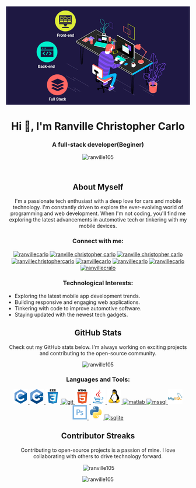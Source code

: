 <!-- Center-align your name and introduction -->
<p align="center"><img src="dev1.gif"></p>
<h1 align="center">Hi 👋, I'm Ranville Christopher Carlo</h1>
<h3 align="center">A full-stack developer(Beginer)</h3>

<!-- Center-align the profile views badge -->
<p align="center">
  <img src="https://komarev.com/ghpvc/?username=ranville105&label=Profile%20views&color=0e75b6&style=flat" alt="ranville105" />
</p>

<!-- Center-align the GitHub trophies -->
<!-- Add some space -->
<br>

<!-- Center-align the content below -->
<div align="center">
  <!-- About Myself Section -->
  <h2>About Myself</h2>
  <p>I'm a passionate tech enthusiast with a deep love for cars and mobile technology. I'm constantly driven to explore the ever-evolving world of programming and web development. When I'm not coding, you'll find me exploring the latest advancements in automotive tech or tinkering with my mobile devices.</p>
</div>

<!-- Center-align the social media links -->
<h3 align="center">Connect with me:</h3>
<div align="center">
  <!-- Add your social media links here -->
  <a href="https://twitter.com/ranvillecarlo" target="blank"><img align="center" src="https://raw.githubusercontent.com/rahuldkjain/github-profile-readme-generator/master/src/images/icons/Social/twitter.svg" alt="ranvillecarlo" height="30" width="40" /></a>
<a href="https://linkedin.com/in/ranville christopher carlo" target="blank"><img align="center" src="https://raw.githubusercontent.com/rahuldkjain/github-profile-readme-generator/master/src/images/icons/Social/linked-in-alt.svg" alt="ranville christopher carlo" height="30" width="40" /></a>
<a href="https://fb.com/ranville christopher carlo" target="blank"><img align="center" src="https://raw.githubusercontent.com/rahuldkjain/github-profile-readme-generator/master/src/images/icons/Social/facebook.svg" alt="ranville christopher carlo" height="30" width="40" /></a>
<a href="https://instagram.com/ranvillechristophercarlo" target="blank"><img align="center" src="https://raw.githubusercontent.com/rahuldkjain/github-profile-readme-generator/master/src/images/icons/Social/instagram.svg" alt="ranvillechristophercarlo" height="30" width="40" /></a>
<a href="https://www.youtube.com/c/ranvillecarlo" target="blank"><img align="center" src="https://raw.githubusercontent.com/rahuldkjain/github-profile-readme-generator/master/src/images/icons/Social/youtube.svg" alt="ranvillecarlo" height="30" width="40" /></a>
<a href="https://www.hackerrank.com/ranvillecarlo" target="blank"><img align="center" src="https://raw.githubusercontent.com/rahuldkjain/github-profile-readme-generator/master/src/images/icons/Social/hackerrank.svg" alt="ranvillecarlo" height="30" width="40" /></a>
<a href="https://www.leetcode.com/ranvillecarlo" target="blank"><img align="center" src="https://raw.githubusercontent.com/rahuldkjain/github-profile-readme-generator/master/src/images/icons/Social/leet-code.svg" alt="ranvillecarlo" height="30" width="40" /></a>
<a href="https://discord.gg/ranvillecralo" target="blank"><img align="center" src="https://raw.githubusercontent.com/rahuldkjain/github-profile-readme-generator/master/src/images/icons/Social/discord.svg" alt="ranvillecralo" height="30" width="40" /></a>
</div>

<!-- Center-align the languages and tools section -->
<h3 align="center">Technological Interests:</h3>
<div align="left">
  <!-- List your favorite programming languages and tools -->
  <ul>
    <li>Exploring the latest mobile app development trends.</li>
    <li>Building responsive and engaging web applications.</li>
    <li>Tinkering with code to improve automotive software.</li>
    <li>Staying updated with the newest tech gadgets.</li>
  </ul>
</div>

<!-- Center-align GitHub stats -->
<div align="center">
  <h2>GitHub Stats</h2>
  <p>Check out my GitHub stats below. I'm always working on exciting projects and contributing to the open-source community.</p>
  <img src="https://github-readme-stats.vercel.app/api?username=ranville105&show_icons=true&locale=en" alt="ranville105" />
</div>

<h3 align="center">Languages and Tools:</h3>
<p align="center"> <a href="https://www.cprogramming.com/" target="_blank" rel="noreferrer"> <img src="https://raw.githubusercontent.com/devicons/devicon/master/icons/c/c-original.svg" alt="c" width="40" height="40"/> </a> <a href="https://www.w3schools.com/cpp/" target="_blank" rel="noreferrer"> <img src="https://raw.githubusercontent.com/devicons/devicon/master/icons/cplusplus/cplusplus-original.svg" alt="cplusplus" width="40" height="40"/> </a> <a href="https://www.w3schools.com/css/" target="_blank" rel="noreferrer"> <img src="https://raw.githubusercontent.com/devicons/devicon/master/icons/css3/css3-original-wordmark.svg" alt="css3" width="40" height="40"/> </a> <a href="https://git-scm.com/" target="_blank" rel="noreferrer"> <img src="https://www.vectorlogo.zone/logos/git-scm/git-scm-icon.svg" alt="git" width="40" height="40"/> </a> <a href="https://www.w3.org/html/" target="_blank" rel="noreferrer"> <img src="https://raw.githubusercontent.com/devicons/devicon/master/icons/html5/html5-original-wordmark.svg" alt="html5" width="40" height="40"/> </a> <a href="https://www.java.com" target="_blank" rel="noreferrer"> <img src="https://raw.githubusercontent.com/devicons/devicon/master/icons/java/java-original.svg" alt="java" width="40" height="40"/> </a> <a href="https://www.linux.org/" target="_blank" rel="noreferrer"> <img src="https://raw.githubusercontent.com/devicons/devicon/master/icons/linux/linux-original.svg" alt="linux" width="40" height="40"/> </a> <a href="https://www.mathworks.com/" target="_blank" rel="noreferrer"> <img src="https://upload.wikimedia.org/wikipedia/commons/2/21/Matlab_Logo.png" alt="matlab" width="40" height="40"/> </a> <a href="https://www.microsoft.com/en-us/sql-server" target="_blank" rel="noreferrer"> <img src="https://www.svgrepo.com/show/303229/microsoft-sql-server-logo.svg" alt="mssql" width="40" height="40"/> </a> <a href="https://www.mysql.com/" target="_blank" rel="noreferrer"> <img src="https://raw.githubusercontent.com/devicons/devicon/master/icons/mysql/mysql-original-wordmark.svg" alt="mysql" width="40" height="40"/> </a> <a href="https://www.photoshop.com/en" target="_blank" rel="noreferrer"> <img src="https://raw.githubusercontent.com/devicons/devicon/master/icons/photoshop/photoshop-line.svg" alt="photoshop" width="40" height="40"/> </a> <a href="https://www.python.org" target="_blank" rel="noreferrer"> <img src="https://raw.githubusercontent.com/devicons/devicon/master/icons/python/python-original.svg" alt="python" width="40" height="40"/> </a> <a href="https://www.sqlite.org/" target="_blank" rel="noreferrer"> <img src="https://www.vectorlogo.zone/logos/sqlite/sqlite-icon.svg" alt="sqlite" width="40" height="40"/> </a> </p>

<!-- Center-align GitHub contribution streak -->
<div align="center">
  <h2>Contributor Streaks</h2>
  <p>Contributing to open-source projects is a passion of mine. I love collaborating with others to drive technology forward.</p>
  <p>&nbsp;<img align="center" src="https://github-readme-stats.vercel.app/api?username=ranville105&show_icons=true&locale=en" alt="ranville105" /></p>
  <img src="https://github-readme-streak-stats.herokuapp.com/?user=ranville105&" alt="ranville105" />
</div>
